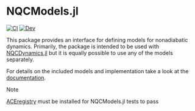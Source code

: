 # NQCModels.jl

[![CI](https://github.com/NQCD/NQCModels.jl/actions/workflows/CI.yml/badge.svg)](https://github.com/NQCD/NQCModels.jl/actions/workflows/CI.yml)
[![Dev](https://img.shields.io/badge/docs-dev-blue.svg)](https://nqcd.github.io/NQCDynamics.jl/dev/NQCModels/overview/)

This package provides an interface for defining models for nonadiabatic dynamics.
Primarily, the package is intended to be used with [NQCDynamics.jl](https://github.com/NQCD/NQCDynamics.jl/)
but it is equally possible to use any of the models separately.

For details on the included models and implementation take a look at the [documentation](https://nqcd.github.io/NQCDynamics.jl/dev/NQCModels/overview/).

> [!NOTE]
> [ACEregistry](https://github.com/ACEsuit/ACEregistry) must be installed for NQCModels.jl tests to pass
